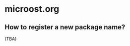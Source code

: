 microost.org
=============

How to register a new package name?
------------------------------------

(TBA)
